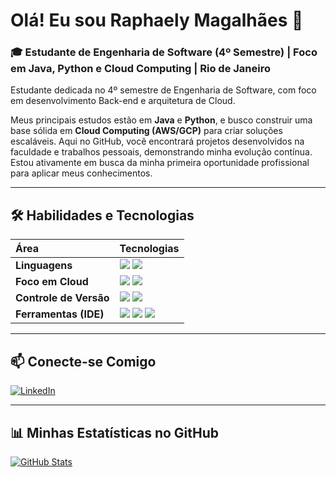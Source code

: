 # Olá! Eu sou Raphaely Magalhães 👋

### 🎓 Estudante de Engenharia de Software (4º Semestre) | Foco em Java, Python e Cloud Computing | Rio de Janeiro

Estudante dedicada no 4º semestre de Engenharia de Software, com foco em desenvolvimento Back-end e arquitetura de Cloud.

Meus principais estudos estão em **Java** e **Python**, e busco construir uma base sólida em **Cloud Computing (AWS/GCP)** para criar soluções escaláveis. Aqui no GitHub, você encontrará projetos desenvolvidos na faculdade e trabalhos pessoais, demonstrando minha evolução contínua. Estou ativamente em busca da minha primeira oportunidade profissional para aplicar meus conhecimentos.

---

## 🛠️ Habilidades e Tecnologias

| Área | Tecnologias |
| :--- | :--- |
| **Linguagens** | <img src="https://img.shields.io/badge/Java-007396?style=for-the-badge&logo=java&logoColor=white"> <img src="https://img.shields.io/badge/Python-3776AB?style=for-the-badge&logo=python&logoColor=white"> |
| **Foco em Cloud** | <img src="https://img.shields.io/badge/AWS-FF9900?style=for-the-badge&logo=amazon-aws&logoColor=white"> <img src="https://img.shields.io/badge/Google%20Cloud-4285F4?style=for-the-badge&logo=google-cloud&logoColor=white"> |
| **Controle de Versão** | <img src="https://img.shields.io/badge/Git-F05032?style=for-the-badge&logo=git&logoColor=white"> <img src="https://img.shields.io/badge/GitHub-100000?style=for-the-badge&logo=github&logoColor=white"> |
| **Ferramentas (IDE)** | <img src="https://img.shields.io/badge/VSCode-007ACC?style=for-the-badge&logo=visualstudiocode&logoColor=white"> <img src="https://img.shields.io/badge/NetBeans-1B6AC6?style=for-the-badge&logo=apache-netbeans-ide&logoColor=white"> <img src="https://img.shields.io/badge/MySQL-4479A1?style=for-the-badge&logo=mysql&logoColor=white"> |

---

## 📫 Conecte-se Comigo

[![LinkedIn](https://img.shields.io/badge/LinkedIn-0077B5?style=for-the-badge&logo=linkedin&logoColor=white)](https://www.linkedin.com/in/raphaely-magalhaes/)

---

## 📊 Minhas Estatísticas no GitHub

[![GitHub Stats](https://github-readme-stats.vercel.app/api?username=raphaelyme&show_icons=true&theme=buefy&hide_border=true&locale=pt)](https://github.com/anuraghazra/github-readme-stats)
